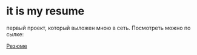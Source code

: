 # it is my resume

первый проект, который выложен мною в сеть. 
Посмотреть можно по сылке:

[Резюме](https://github.com/Alex-M-N/resume/)
